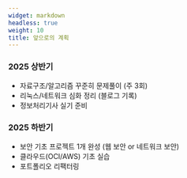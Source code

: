 ```yaml
---
widget: markdown
headless: true
weight: 10
title: 앞으로의 계획
---
```


### 2025 상반기
- 자료구조/알고리즘 꾸준히 문제풀이 (주 3회)
- 리눅스/네트워크 심화 정리 (블로그 기록)
- 정보처리기사 실기 준비

### 2025 하반기
- 보안 기초 프로젝트 1개 완성 (웹 보안 or 네트워크 보안)
- 클라우드(OCI/AWS) 기초 실습
- 포트폴리오 리팩터링
